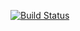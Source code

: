 [![Build Status](https://travis-ci.com/dannyjameswilliams/truncsm.svg?branch=master)](https://travis-ci.com/jakespiteri/chicagocrime)  
<!--- [![codecov](https://codecov.io/gh/jakespiteri/chicagocrime/branch/master/graph/badge.svg)](https://codecov.io/gh/jakespiteri/chicagocrime)

# truncsm package

This package is an implementation of truncated score matching, developed by Song Liu et al, which you can find here:
[Estimating Density Models with Complex Truncation Boundaries](https://arxiv.org/abs/1910.03834)

**This package is a work in progress.**

## Installation

This package can be installed through github, which you will need the `devtools` package for. To install `devtools`, [please see here](https://www.r-project.org/nosvn/pandoc/devtools.html). Once this is installed, you can install this package with the command in R:
```
devtools::install_github("dannyjameswilliams/truncsm")
```

## The Package

The aim of the package is to provide straightfoward access to estimating parameters in a truncated setting. The idea is to minimise
the difference between the gradient of the log density for the model pdf and the data pdf, with a function that describes
behaviour at the boundary of the objective function.

The function `truncsm` is the main feature of the package. Currently, you use the function in the following way:

  1. Calculate `x`, the truncated dataset
  2. Form the boundary, i.e. a set of vertices that form a closed loop (so the first vertex = the second vertex)
  3. Use the function `polygon_points` to transform this boundary into a sequence of points
  4. (Optional) set up functions for the first and second derivative of the log density, or the function that defines the boundary
     (Alternatively) specify the `family` argument, however this is currently only available for the multivariate normal distribution.
  5. Run `truncsm` using these arguments, which will numerically optimise to find the parameter estimates.
  

 ## Multivariate Normal Example
 
 Here is some code which exemplifies the useage of this package to accurately estimate the mean of a multivariate Normal distribution centred on (2,2):
 
 ```
library(truncsm)
library(sp)

# sample mvn
n = 1000
real_mean = c(2,2)
real_cov = matrix(c(1,0,0,1),2,2)
x = cbind(rnorm(n, 2),rnorm(n, 2))

# get boundary and truncate points
xV = c(0,1,1,4,2,0)
yV = c(0.5,1,2,1,0,0.5)
dV = polygon_points(xV, yV)
truncated_points = point.in.polygon(x[,1],x[,2], xV, yV)
truncated_x = x[as.logical(truncated_points),]

# estimate mean
truncsm_est = truncsm(truncated_x, dV)

# plot
plot(x[!as.logical(truncated_points),1], x[!as.logical(truncated_points),2], 
     pch=20, xlab="x", ylab="y", xlim = range(x[,1])+c(0,1), 
     ylim=range(x[,2]) + c(0,1))
polygon(x=xV, y=yV, col=rgb(0,0,1,0.05), border=rgb(0,0,1,0.4), lwd=2)
points(truncated_x, col=rgb(0.2,0.2,0.7), pch=20)
points(truncsm_est[1], truncsm_est[2], bg="green", cex=2, pch=21)
points(2,2, bg="red", pch=21, cex=2)
 ```
